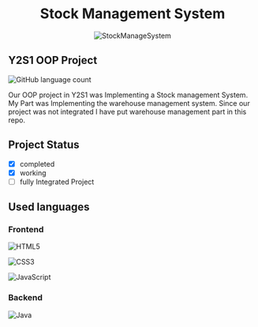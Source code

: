 <h1 align="center">Stock Management System</h1>

<div align="center"> 

![StockManageSystem](https://user-images.githubusercontent.com/77539211/205851025-597ac238-d836-4775-acf5-d90c6170bc5b.png) 

</div>

<h2>Y2S1 OOP Project</h2>

![GitHub language count](https://img.shields.io/github/languages/count/IT21015076/Stock-Management-System-JAVA-project-)

<p>Our OOP project in Y2S1 was Implementing a Stock management System. My Part was Implementing the warehouse management system. Since our project was not integrated
I have put warehouse management part in this repo.</p>

<h2>Project Status</h2>

- [X] completed
- [X] working
- [ ] fully Integrated Project

<h2>Used languages </h2>

<h3>Frontend</h3>


![HTML5](https://img.shields.io/badge/html5-%23E34F26.svg?style=for-the-badge&logo=html5&logoColor=white)


![CSS3](https://img.shields.io/badge/css3-%231572B6.svg?style=for-the-badge&logo=css3&logoColor=white)

![JavaScript](https://img.shields.io/badge/javascript-%23323330.svg?style=for-the-badge&logo=javascript&logoColor=%23F7DF1E)


<h3>Backend</h3>

![Java](https://img.shields.io/badge/java-%23ED8B00.svg?style=for-the-badge&logo=java&logoColor=white)
   




